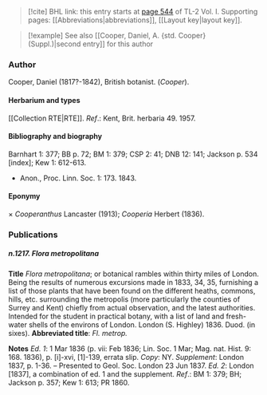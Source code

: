 > [!cite] BHL link: this entry starts at [page 544](https://www.biodiversitylibrary.org/item/103414#page/592/mode/1up) of TL-2 Vol. I.
> Supporting pages: [[Abbreviations|abbreviations]], [[Layout key|layout key]].

> [!example] See also [[Cooper, Daniel, A. {std. Cooper} (Suppl.)|second entry]] for this author

### Author

Cooper, Daniel (1817?-1842), British botanist. (*Cooper*).

#### Herbarium and types

[[Collection RTE|RTE]].
*Ref*.: Kent, Brit. herbaria 49. 1957.

#### Bibliography and biography

Barnhart 1: 377; BB p. 72; BM 1: 379; CSP 2: 41; DNB 12: 141; Jackson p. 534 \[index\]; Kew 1: 612-613.
- Anon., Proc. Linn. Soc. 1: 173. 1843.

#### Eponymy

× *Cooperanthus* Lancaster (1913); *Cooperia* Herbert (1836).

### Publications

##### n.1217. Flora metropolitana

**Title**
*Flora metropolitana*; or botanical rambles within thirty miles of London. Being the results of numerous excursions made in 1833, 34, 35, furnishing a list of those plants that have been found on the different heaths, commons, hills, etc. surrounding the metropolis (more particularly the counties of Surrey and Kent) chiefly from actual observation, and the latest authorities. Intended for the student in practical botany, with a list of land and fresh-water shells of the environs of London. London (S. Highley) 1836. Duod. (in sixes).
**Abbreviated title**: *Fl. metrop.*

**Notes**
*Ed. 1*: 1 Mar 1836 (p. vii: Feb 1836; Lin. Soc. 1 Mar; Mag. nat. Hist. 9: 168. 1836), p. \[i\]-xvi, \[1\]-139, errata slip. *Copy*: NY.
*Supplement*: London 1837, p. 1-36. – Presented to Geol. Soc. London 23 Jun 1837.
*Ed. 2*: London \[1837\], a combination of ed. 1 and the supplement.
*Ref*.: BM 1: 379; BH; Jackson p. 357; Kew 1: 613; PR 1860.

